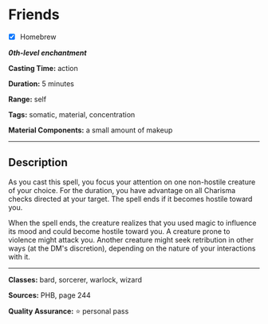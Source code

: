# Friends

- [x] Homebrew

***0th-level enchantment***

**Casting Time:** action

**Duration:** 5 minutes

**Range:** self

**Tags:** somatic, material, concentration

**Material Components:** a small amount of makeup

---

## Description
As you cast this spell, you focus your attention on one non-hostile creature of your choice. For the duration, you have advantage on all Charisma checks directed at your target. The spell ends if it becomes hostile toward you.

When the spell ends, the creature realizes that you used magic to influence its mood and could become hostile toward you. A creature prone to violence might attack you. Another creature might seek retribution in other ways (at the DM's discretion), depending on the nature of your interactions with it.

---

**Classes:** bard, sorcerer, warlock, wizard

**Sources:** PHB, page 244

**Quality Assurance:** :star: personal pass

